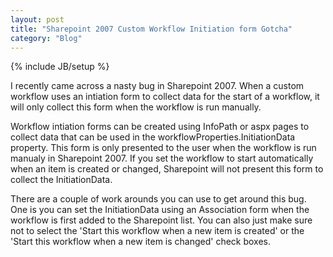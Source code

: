 ```yaml
---
layout: post
title: "Sharepoint 2007 Custom Workflow Initiation form Gotcha"
category: "Blog"
---
```

{% include JB/setup %}

I recently came across a nasty bug in Sharepoint 2007\. When a custom workflow uses an intiation form to collect data for the start of a workflow, it will only collect this form when the workflow is run manually.

Workflow intiation forms can be created using InfoPath or aspx pages to collect data that can be used in the workflowProperties.InitiationData property. This form is only presented to the user when the workflow is run manualy in Sharepoint 2007\. If you set the workflow to start automatically when an item is created or changed, Sharepoint will not present this form to collect the InitiationData.

There are a couple of work arounds you can use to get around this bug. One is you can set the InitiationData using an Association form when the workflow is first added to the Sharepoint list. You can also just make sure not to select the 'Start this workflow when a new item is created' or the 'Start this workflow when a new item is changed' check boxes.